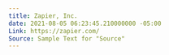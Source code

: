 ```yaml
---
title: Zapier, Inc.
date: 2021-08-05 06:23:45.210000000 -05:00
Link: https://zapier.com/
Source: Sample Text for "Source"
---
```


